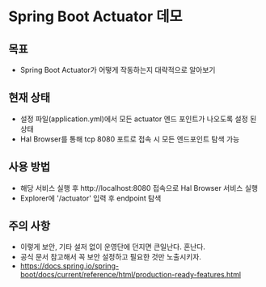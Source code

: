 # Spring Boot Actuator 데모
## 목표
- Spring Boot Actuator가 어떻게 작동하는지 대략적으로 알아보기

## 현재 상태
- 설정 파일(application.yml)에서 모든 actuator 엔드 포인트가 나오도록 설정 된 상태
- Hal Browser를 통해 tcp 8080 포트로 접속 시 모든 엔드포인트 탐색 가능

## 사용 방법
- 해당 서비스 실행 후 http://localhost:8080 접속으로 Hal Browser 서비스 실행
- Explorer에 '/actuator' 입력 후 endpoint 탐색

## 주의 사항
- 이렇게 보안, 기타 설저 없이 운영단에 던지면 큰일난다. 혼난다.
- 공식 문서 참고해서 꼭 보안 설정하고 필요한 것만 노출시키자.
- https://docs.spring.io/spring-boot/docs/current/reference/html/production-ready-features.html
